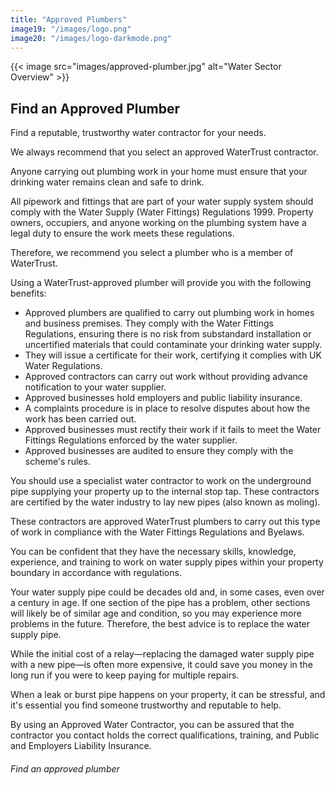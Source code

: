 ```yaml
---
title: "Approved Plumbers"
image19: "/images/logo.png"
image20: "/images/logo-darkmode.png"
---
```


{{< image src="images/approved-plumber.jpg" alt="Water Sector Overview" >}}
## Find an Approved Plumber

Find a reputable, trustworthy water contractor for your needs.

We always recommend that you select an approved WaterTrust contractor.

Anyone carrying out plumbing work in your home must ensure that your drinking water remains clean and safe to drink.

All pipework and fittings that are part of your water supply system should comply with the Water Supply (Water Fittings) Regulations 1999. Property owners, occupiers, and anyone working on the plumbing system have a legal duty to ensure the work meets these regulations.

Therefore, we recommend you select a plumber who is a member of WaterTrust.

Using a WaterTrust-approved plumber will provide you with the following benefits:

- Approved plumbers are qualified to carry out plumbing work in homes and business premises. They comply with the Water Fittings Regulations, ensuring there is no risk from substandard installation or uncertified materials that could contaminate your drinking water supply.
- They will issue a certificate for their work, certifying it complies with UK Water Regulations.
- Approved contractors can carry out work without providing advance notification to your water supplier.
- Approved businesses hold employers and public liability insurance.
- A complaints procedure is in place to resolve disputes about how the work has been carried out.
- Approved businesses must rectify their work if it fails to meet the Water Fittings Regulations enforced by the water supplier.
- Approved businesses are audited to ensure they comply with the scheme's rules.

You should use a specialist water contractor to work on the underground pipe supplying your property up to the internal stop tap. These contractors are certified by the water industry to lay new pipes (also known as moling).

These contractors are approved WaterTrust plumbers to carry out this type of work in compliance with the Water Fittings Regulations and Byelaws.

You can be confident that they have the necessary skills, knowledge, experience, and training to work on water supply pipes within your property boundary in accordance with regulations.

Your water supply pipe could be decades old and, in some cases, even over a century in age. If one section of the pipe has a problem, other sections will likely be of similar age and condition, so you may experience more problems in the future. Therefore, the best advice is to replace the water supply pipe.

While the initial cost of a relay—replacing the damaged water supply pipe with a new pipe—is often more expensive, it could save you money in the long run if you were to keep paying for multiple repairs.

When a leak or burst pipe happens on your property, it can be stressful, and it's essential you find someone trustworthy and reputable to help.

By using an Approved Water Contractor, you can be assured that the contractor you contact holds the correct qualifications, training, and Public and Employers Liability Insurance.

###### Find an approved plumber

